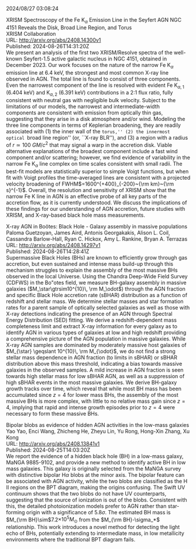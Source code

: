 2024/08/27 03:08:24  

XRISM Spectroscopy of the Fe K$_α$ Emission Line in the Seyfert
  AGN NGC 4151 Reveals the Disk, Broad Line Region, and Torus  
 XRISM Collaboration  
URL: http://arxiv.org/abs/2408.14300v1  
Published: 2024-08-26T14:31:20Z  
  We present an analysis of the first two XRISM/Resolve spectra of the well-known Seyfert-1.5 active galactic nucleus in NGC 4151, obtained in December 2023. Our work focuses on the nature of the narrow Fe K$_{\alpha}$ emission line at 6.4 keV, the strongest and most common X-ray line observed in AGN. The total line is found to consist of three components. Even the narrowest component of the line is resolved with evident Fe K$_{\alpha,1}$ (6.404 keV) and K$_{\alpha,2}$ (6.391 keV) contributions in a 2:1 flux ratio, fully consistent with neutral gas with negligible bulk velocity. Subject to the limitations of our models, the narrowest and intermediate-width components are consistent with emission from optically thin gas, suggesting that they arise in a disk atmosphere and/or wind. Modeling the three line components in terms of Keplerian broadening, they are readily associated with (1) the inner wall of the ``torus,'' (2) the innermost optical ``broad line region'' (or, ``X-ray BLR''), and (3) a region with a radius of $r\simeq 100~GM/c^{2}$ that may signal a warp in the accretion disk. Viable alternative explanations of the broadest component include a fast wind component and/or scattering; however, we find evidence of variability in the narrow Fe K$_{\alpha}$ line complex on time scales consistent with small radii. The best-fit models are statistically superior to simple Voigt functions, but when fit with Voigt profiles the time-averaged lines are consistent with a projected velocity broadening of FWHM$=1600^{+400}_{-200}~{\rm km}~{\rm s}^{-1}$. Overall, the resolution and sensitivity of XRISM show that the narrow Fe K line in AGN is an effective probe of all key parts of the accretion flow, as it is currently understood. We discuss the implications of these findings for our understanding of AGN accretion, future studies with XRISM, and X-ray-based black hole mass measurements.   

X-ray AGN in Boötes: Black Hole - Galaxy assembly in massive
  populations  
Paloma Guetzoyan, James Aird, Antonis Georgakakis, Alison L. Coil, Cassandra Barlow-Hall, Ryan C. Hickox, Amy L. Rankine, Bryan A. Terrazas  
URL: http://arxiv.org/abs/2408.14297v1  
Published: 2024-08-26T14:28:41Z  
  Supermassive Black Holes (BHs) are known to efficiently grow through gas accretion, but even sustained and intense mass build-up through this mechanism struggles to explain the assembly of the most massive BHs observed in the local Universe. Using the Chandra Deep-Wide Field Survey (CDFWS) in the Bo\"otes field, we measure BH-galaxy assembly in massive galaxies ($M_\star\gtrsim10^{10}\, \rm M_\odot$) through the AGN fraction and specific Black Hole accretion rate (sBHAR) distribution as a function of redshift and stellar mass. We determine stellar masses and star formation rates for a parent sample of optically selected galaxies as well as those with X-ray detections indicating the presence of an AGN through Spectral Energy Distribution (SED) fitting. We derive a redshift-dependent mass completeness limit and extract X-ray information for every galaxy as to identify AGN in various types of galaxies at low and high redshift providing a comprehensive picture of the AGN population in massive galaxies. While X-ray AGN samples are dominated by moderately massive host galaxies of $M_{\star} \geqslant 10^{10}\, \rm M_{\odot}$, we do not find a strong stellar mass dependence in AGN fraction (to limits in sBHAR) or sBHAR distribution above this mass threshold, indicating a bias towards massive galaxies in the observed samples. A mild increase in AGN fraction is seen towards high stellar mass for low sBHAR AGN, as well as a suppression of high sBHAR events in the most massive galaxies. We derive BH-galaxy growth tracks over time, which reveal that while most BH mass has been accumulated since $z=4$ for lower mass BHs, the assembly of the most massive BHs is more complex, with little to no relative mass gain since $z=4$, implying that rapid and intense growth episodes prior to $z=4$ were necessary to form these massive BHs.   

Bipolar blobs as evidence of hidden AGN activities in the low-mass
  galaxies  
Yao Yao, Enci Wang, Zhicheng He, Zheyu Lin, Yu Rong, Hong-Xin Zhang, Xu Kong  
URL: http://arxiv.org/abs/2408.13841v1  
Published: 2024-08-25T14:03:20Z  
  We report the evidence of a hidden black hole (BH) in a low-mass galaxy, MaNGA 9885-9102, and provide a new method to identify active BH in low mass galaxies. This galaxy is originally selected from the MaNGA survey with distinctive bipolar H$\alpha$ blobs at the minor axis. The bipolar feature can be associated with AGN activity, while the two blobs are classified as the H II regions on the BPT diagram, making the origins confusing. The Swift UV continuum shows that the two blobs do not have UV counterparts, suggesting that the source of ionization is out of the blobs. Consistent with this, the detailed photoionization models prefer to AGN rather than star-forming origin with a significance of 5.8$\sigma$. The estimated BH mass is $M_{\rm BH}\sim$7.2$\times 10^5 M_\odot$ from the $M_{\rm BH}-\sigma_*$ relationship. This work introduces a novel method for detecting the light echo of BHs, potentially extending to intermediate mass, in low metallicity environments where the traditional BPT diagram fails.   

